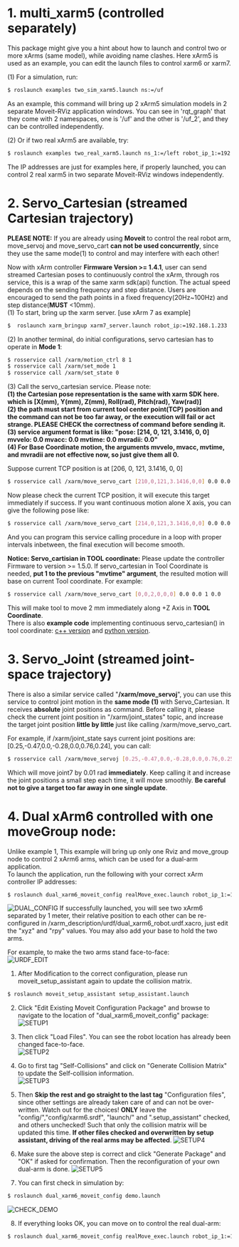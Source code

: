 # 1. multi_xarm5 (controlled separately)
This package might give you a hint about how to launch and control two or more xArms (same model), while avoiding name clashes. Here xArm5 is used as an example, you can edit the launch files to control xarm6 or xarm7.      

(1) For a simulation, run:
```bash
$ roslaunch examples two_sim_xarm5.launch ns:=/uf
```
As an example, this command will bring up 2 xArm5 simulation models in 2 separate Moveit-RViz application windows. You can see in 'rqt_graph' that they come with 2 namespaces, one is '/uf' and the other is '/uf_2', and they can be controlled independently.  

(2) Or if two real xArm5 are available, try:
```bash
$ roslaunch examples two_real_xarm5.launch ns_1:=/left robot_ip_1:=192.168.1.212 ns_2:=/right robot_ip_2:=192.168.1.233
```
The IP addresses are just for examples here, if properly launched, you can control 2 real xarm5 in two separate Moveit-RViz windows independently.  

# 2. Servo_Cartesian (streamed Cartesian trajectory)

**PLEASE NOTE:** If you are already using **Moveit** to control the real robot arm, move_servoj and move_servo_cart **can not be used concurrently**, since they use the same mode(1) to control and may interfere with each other!  

Now with xArm controller **Firmware Version >= 1.4.1**, user can send streamed Cartesian poses to continuously control the xArm, through ros service, this is a wrap of the same xarm sdk(api) function. The actual speed depends on the sending frequency and step distance. Users are encouraged to send the path points in a fixed frequency(20Hz~100Hz) and step distance(**MUST** <10mm).   
(1) To start, bring up the xarm server. [use xArm 7 as example]
```bash
$  roslaunch xarm_bringup xarm7_server.launch robot_ip:=192.168.1.233
```
(2) In another terminal, do initial configurations, servo cartesian has to operate in **Mode 1**:
```bash
$ rosservice call /xarm/motion_ctrl 8 1
$ rosservice call /xarm/set_mode 1
$ rosservice call /xarm/set_state 0
```
(3) Call the servo_cartesian service. Please note:  
**(1) the Cartesian pose representation is the same with xarm SDK here. which is [X(mm), Y(mm), Z(mm), Roll(rad), Pitch(rad), Yaw(rad)]**  
**(2) the path must start from current tool center point(TCP) position and the command can not be too far away, or the execution will fail or act strange. PLEASE CHECK the correctness of command before sending it.**  
**(3) service argument format is like: "pose: [214, 0, 121, 3.1416, 0, 0]	mvvelo: 0.0	mvacc: 0.0	mvtime: 0.0	mvradii: 0.0"**    
**(4) For Base Coordinate motion, the arguments mvvelo, mvacc, mvtime, and mvradii are not effective now, so just give them all 0.**  
  
Suppose current TCP position is at [206, 0, 121, 3.1416, 0, 0]
```bash
$ rosservice call /xarm/move_servo_cart [210,0,121,3.1416,0,0] 0.0 0.0 0.0 0.0
```
Now please check the current TCP position, it will execute this target immediately if success. If you want continuous motion alone X axis, you can give the following pose like:
```bash
$ rosservice call /xarm/move_servo_cart [214,0,121,3.1416,0,0] 0.0 0.0 0.0 0.0
```
And you can program this service calling procedure in a loop with proper intervals inbetween, the final execution will become smooth.   

**Notice: Servo_cartisian in TOOL coordinate:**
Please update the controller Firmware to version >= 1.5.0. If servo_cartesian in Tool Coordinate is needed, **put 1 to the previous "mvtime" argument**, the resulted motion will base on current Tool coordinate. For example:  
```bash
$ rosservice call /xarm/move_servo_cart [0,0,2,0,0,0] 0.0 0.0 1 0.0
```
This will make tool to move 2 mm immediately along +Z Axis in **TOOL Coordinate**.  
There is also **example code** implementing continuous servo_cartesian() in tool coordinate: [c++ version](../xarm_api/test/servo_cartesian_test.cpp) and [python version](../xarm_api/scripts/servo_cartesian_test.py).


# 3. Servo_Joint (streamed joint-space trajectory)
There is also a similar service called "**/xarm/move_servoj**", you can use this service to control joint motion in the **same mode (1)** with Servo_Cartesian. It receives **absolute** joint positions as command.  Before calling it, please check the current joint position in "/xarm/joint_states" topic, and increase the target joint position **little by little** just like calling /xarm/move_servo_cart.

For example, if /xarm/joint_state says current joint positions are:  [0.25,-0.47,0.0,-0.28,0.0,0.76,0.24], you can call:  
```bash
$ rosservice call /xarm/move_servoj [0.25,-0.47,0.0,-0.28,0.0,0.76,0.25] 0.0 0.0 0.0 0.0
```
Which will move joint7 by 0.01 rad **immediately**. Keep calling it and increase the joint positions a small step each time, it will move smoothly. **Be careful not to give a target too far away in one single update**.  

# 4. Dual xArm6 controlled with one moveGroup node:
Unlike example 1, This example will bring up only one Rviz and move_group node to control 2 xArm6 arms, which can be used for a dual-arm application.  
To launch the application, run the following with your correct xArm controller IP addresses: 
```bash
$ roslaunch dual_xarm6_moveit_config realMove_exec.launch robot_ip_1:=192.168.1.xxx robot_ip_2:=192.168.1.xxx
```  
![DUAL_CONFIG](../doc/dual_config.png) 
If successfully launched, you will see two xArm6 separated by 1 meter, their relative position to each other can be re-configured in /xarm_description/urdf/dual_xarm6_robot.urdf.xacro, just edit the "xyz" and "rpy" values. You may also add your base to hold the two arms.  

For example, to make the two arms stand face-to-face:  
![URDF_EDIT](../doc/urdf_edit.png) 

1. After Modification to the correct configuration, please run moveit_setup_assistant again to update the collision matrix.
```bash
$ roslaunch moveit_setup_assistant setup_assistant.launch 
```  
2. Click "Edit Existing Moveit Configuration Package" and browse to navigate to the location of "dual_xarm6_moveit_config" package:    
![SETUP1](../doc/setup1.png) 

3. Then click "Load Files". You can see the robot location has already been changed face-to-face.   
![SETUP2](../doc/setup2.png) 

4. Go to first tag "Self-Collisions" and click on "Generate Collision Matrix" to update the Self-collision information.  
![SETUP3](../doc/setup3.png) 

5. Then **Skip the rest and go straight to the last tag** "Configuration files", since other settings are already taken care of and can not be over-written. Watch out for the choices! **ONLY** leave the "config/","config/xarm6.srdf", "launch/" and ".setup_assistant" checked, and others unchecked! Such that only the collision matrix will be updated this time. **If other files checked and overwritten by setup assistant, driving of the real arms may be affected**.
![SETUP4](../doc/setup4.png) 

6. Make sure the above step is correct and click "Generate Package" and "OK" if asked for confirmation. Then the reconfiguration of your own dual-arm is done. 
![SETUP5](../doc/setup5.png) 

7. You can first check in simulation by: 
```bash
$ roslaunch dual_xarm6_moveit_config demo.launch
```
![CHECK_DEMO](../doc/check_demo.png) 

8. If everything looks OK, you can move on to control the real dual-arm:
```bash
$ roslaunch dual_xarm6_moveit_config realMove_exec.launch robot_ip_1:=192.168.1.xxx robot_ip_2:=192.168.1.xxx
```  
